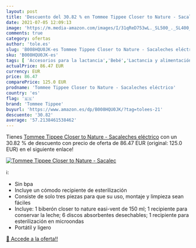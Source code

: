 ```yaml
---
layout: post
title: 'Descuento del 30.82 % en Tommee Tippee Closer to Nature - Sacalec'
date: 2021-07-05 12:09:13
image: 'https://m.media-amazon.com/images/I/31qReD753wL._SL500_._SL400_.jpg'
comments: true
category: ofertas
author: 'tole.es'
slug: 'B008HQU0JK-es Tommee Tippee Closer to Nature - Sacaleches eléctrico'
sku: 'B008HQU0JK-es'
tags: [ 'Accesorios para la lactancia','Bebé','Lactancia y alimentación','Sacaleches','sacaleches','tommee','tommee tippee', ]
actualPrice: 86.47 EUR
currency: EUR
price: 86.47
comparePrice: 125.0 EUR
prodname: 'Tommee Tippee Closer to Nature - Sacaleches eléctrico'
country: 'es'
flag: '🇪🇸'
brand: 'Tommee Tippee'
buyurl: 'https://www.amazon.es/dp/B008HQU0JK/?tag=tolees-21'
descuento: '30.82'
average: '57.2138461538462'
---
```


Tienes [Tommee Tippee Closer to Nature - Sacaleches eléctrico](https://www.amazon.es/dp/B008HQU0JK/?tag=tolees-21) con un 30.82 % de descuento con precio de oferta de 86.47 EUR (original: 125.0 EUR) en el siguiente enlace!

[![Tommee Tippee Closer to Nature - Sacalec](https://m.media-amazon.com/images/I/31qReD753wL._SL500_._SL400_.jpg)](https://www.amazon.es/dp/B008HQU0JK/?tag=tolees-21)

ℹ️:

- Sin bpa
- Incluye un cómodo recipiente de esterilización
- Consiste de solo tres piezas para que su uso, montaje y limpieza sean fáciles
- Incluye: 1 biberón closer to nature easi-vent de 150 ml; 1 recipiente para conservar la leche; 6 discos absorbentes desechables; 1 recipiente para esterilización en microondas
- Portátil y ligero

[🛒 Accede a la oferta!!](https://www.amazon.es/dp/B008HQU0JK/?tag=tolees-21)
